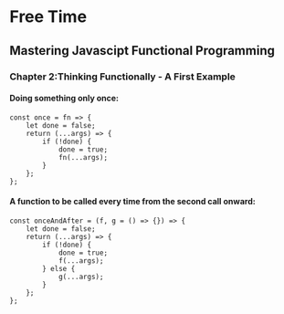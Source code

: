 # Free Time

## Mastering Javascipt Functional Programming

### Chapter 2:Thinking Functionally - A First Example

#### Doing something only once:
```
const once = fn => {
	let done = false;
	return (...args) => {
		if (!done) {
			done = true;
			fn(...args);
		}
	};
};
```
#### A function to be called every time from the second call onward:
```
const onceAndAfter = (f, g = () => {}) => {
	let done = false;
	return (...args) => {
		if (!done) {
			done = true;
			f(...args);
		} else {
			g(...args);
		}
	};
};
```
